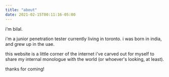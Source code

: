 ```yaml
---
title: "about"
date: 2021-02-15T00:11:16-05:00
---
```


i'm bilal. 

i'm a junior penetration tester currently living in toronto. 
i was born in india, and grew up in the uae. 

this website is a little corner of the internet i've carved out for myself to share my internal monologue with the world (or whoever's looking, at least).

thanks for coming!
